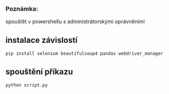 
### Poznámka: 
spouštět v powershellu s administrátorskými oprávněními

## instalace závislostí

`pip install selenium beautifulsoup4 pandas webdriver_manager`

## spouštění příkazu
`python script.py`